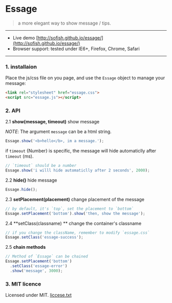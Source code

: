 #  Essage

> a more elegant way to show message / tips.

-------------------------

- Live demo [http://sofish.github.io/essage/](http://sofish.github.io/essage/)
- Browser support: tested under IE6+, Firefox, Chrome, Safari

-------------------------

### 1. installaion

Place the js/css file on you page, and use the `Essage` object to manage your message:

```html
<link rel="stylesheet" href="essage.css">
<script src="essage.js"></script>
```

### 2. API

2.1 **show(message, timeout)** show message

_NOTE_: The argument `message` can be a html string.

```js
Essage.show('<b>hello</b>, im a message.');
```

if `timeout` {Number} is specific, the message will hide automaticlly after `timeout` (ms).

```js
// `timeout` should be a number
Essage.show('i willl hide automaticlly after 2 seconds', 2000);
```

2.2 **hide()** hide message

```js
Essage.hide();
```

2.3 **setPlacement(placement)** change placement of the message

```js
// by default, it's `top`, set the placement to `bottom`
Essage.setPlacement('bottom').show('then, show the message');
```

2.4 **setClass(classname) ** change the container's classname

```js
// if you change the className, remember to modify `essage.css`
Essage.setClass('essage-success');
```

2.5 **chain methods**

```js
// Method of `Essage` can be chained
Essage.setPlacement('bottom')
  .setClass('essage-error')
  .show('message', 3000);
```

### 3. MIT licence

Licensed under MIT. [liccese.txt](https://github.com/sofish/essage/blob/master/license.txt)




